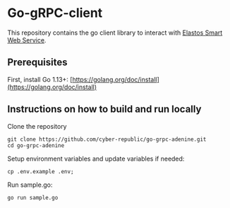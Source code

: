 # Go-gRPC-client
This repository contains the go client library to interact with [Elastos Smart Web Service](https://github.com/cyber-republic/elastos-smartweb-service).

## Prerequisites
First, install Go 1.13+: [https://golang.org/doc/install](https://golang.org/doc/install)

## Instructions on how to build and run locally
Clone the repository
```
git clone https://github.com/cyber-republic/go-grpc-adenine.git
cd go-grpc-adenine
```
Setup environment variables and update variables if needed:
```
cp .env.example .env;
```
Run sample.go:
```
go run sample.go
```